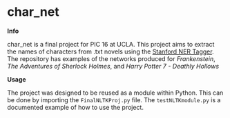 # char_net

**Info**

char_net is a final project for PIC 16 at UCLA. 
This project aims to extract the names of characters from .txt novels
 using the [Stanford NER Tagger](https://nlp.stanford.edu/software/CRF-NER.html).
 The repository has examples of the networks produced for _Frankenstein_, 
 _The Adventures of Sherlock Holmes_, and _Harry Potter 7 - Deathly Hollows_
 
**Usage**

The project was designed to be reused as a module within Python. This can be 
done by importing the `FinalNLTKProj.py` file. The `testNLTKmodule.py` is 
a documented example of how to use the project.